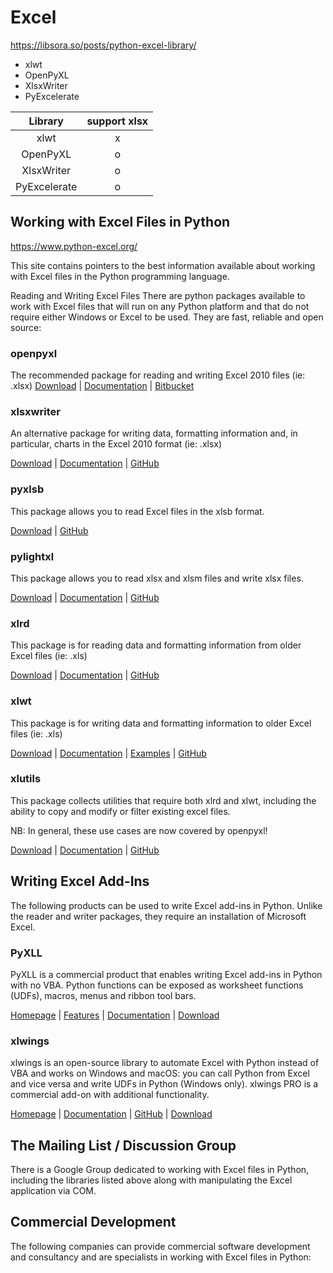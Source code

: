 # Excel

<https://libsora.so/posts/python-excel-library/>

- xlwt
- OpenPyXL
- XlsxWriter
- PyExcelerate

|Library|support xlsx|
|:--:|:--:|
|xlwt|x|
|OpenPyXL|o|
|XlsxWriter|o|
|PyExcelerate|o|

## Working with Excel Files in Python

<https://www.python-excel.org/>

This site contains pointers to the best information available about working with Excel files in the Python programming language.

Reading and Writing Excel Files
There are python packages available to work with Excel files that will run on any Python platform and that do not require either Windows or Excel to be used. They are fast, reliable and open source:

### openpyxl

The recommended package for reading and writing Excel 2010 files (ie: .xlsx)
[Download](http://pypi.python.org/pypi/openpyxl) | [Documentation](https://openpyxl.readthedocs.org/) | [Bitbucket](https://bitbucket.org/openpyxl/openpyxl)

### xlsxwriter

An alternative package for writing data, formatting information and, in particular, charts in the Excel 2010 format (ie: .xlsx)

[Download](https://pypi.python.org/pypi/XlsxWriter) | [Documentation](https://xlsxwriter.readthedocs.org/) | [GitHub](https://github.com/jmcnamara/XlsxWriter)

### pyxlsb

This package allows you to read Excel files in the xlsb format.

[Download](https://pypi.org/project/pyxlsb) | [GitHub](https://github.com/willtrnr/pyxlsb)

### pylightxl

This package allows you to read xlsx and xlsm files and write xlsx files.

[Download](https://pypi.org/project/pylightxl) | [Documentation](https://pylightxl.readthedocs.io/en/latest/) | [GitHub](https://github.com/PydPiper/pylightxl)

### xlrd

This package is for reading data and formatting information from older Excel files (ie: .xls)

[Download](http://pypi.python.org/pypi/xlrd) | [Documentation](http://xlrd.readthedocs.io/en/latest/) | [GitHub](https://github.com/python-excel/xlrd)

### xlwt

This package is for writing data and formatting information to older Excel files (ie: .xls)

[Download](http://pypi.python.org/pypi/xlwt) | [Documentation](http://xlwt.readthedocs.io/en/latest/) | [Examples](https://github.com/python-excel/xlwt/tree/master/examples) | [GitHub](https://github.com/python-excel/xlwt)

### xlutils

This package collects utilities that require both xlrd and xlwt, including the ability to copy and modify or filter existing excel files.

NB: In general, these use cases are now covered by openpyxl!

[Download](http://pypi.python.org/pypi/xlutils) | [Documentation](http://xlutils.readthedocs.io/en/latest/) | [GitHub](https://github.com/python-excel/xlutils)

## Writing Excel Add-Ins

The following products can be used to write Excel add-ins in Python. Unlike the reader and writer packages, they require an installation of Microsoft Excel.

### PyXLL

PyXLL is a commercial product that enables writing Excel add-ins in Python with no VBA. Python functions can be exposed as worksheet functions (UDFs), macros, menus and ribbon tool bars.

[Homepage](https://www.pyxll.com/) | [Features](https://www.pyxll.com/features.html) | [Documentation](https://www.pyxll.com/docs/index.html) | [Download](https://www.pyxll.com/download.html)

### xlwings

xlwings is an open-source library to automate Excel with Python instead of VBA and works on Windows and macOS: you can call Python from Excel and vice versa and write UDFs in Python (Windows only). xlwings PRO is a commercial add-on with additional functionality.

[Homepage](https://www.xlwings.org/) | [Documentation](https://docs.xlwings.org/en/stable/) | [GitHub](https://github.com/xlwings/xlwings) | [Download](https://pypi.org/project/xlwings/)

## The Mailing List / Discussion Group

There is a Google Group dedicated to working with Excel files in Python, including the libraries listed above along with manipulating the Excel application via COM.

## Commercial Development

The following companies can provide commercial software development and consultancy and are specialists in working with Excel files in Python:
